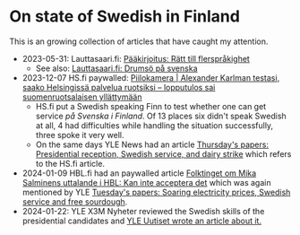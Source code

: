 <!--
SPDX-FileCopyrightText: 2023 Aminda Suomalainen

SPDX-License-Identifier: CC0-1.0
-->

# On state of Swedish in Finland

This is an growing collection of articles that have caught my attention.

- 2023-05-31: Lauttasaari.fi:
  [Pääkirjoitus: Rätt till flerspråkighet](https://www.lauttasaari.fi/paakirjoitus-ratt-till-flersprakighet/)
  - See also: [Lauttasaari.fi: Drumsö på svenska](https://www.lauttasaari.fi/drumso-pa-svenska/)
- 2023-12-07 HS.fi paywalled: [Piilokamera | Alexander Karlman testasi, saako Helsingissä palvelua ruotsiksi – lopputulos sai suomenruotsalaisen yllättymään](https://www.hs.fi/kaupunki/helsinki/art-2000009987867.html)
  - HS.fi put a Swedish speaking Finn to test whether one can get service _på
    Svenska i Finland_. Of 13 places six didn't speak Swedish at all, 4 had
    difficulties while handling the situation successfully, three spoke it
    very well.
  - On the same days YLE News had an article [Thursday's papers: Presidential reception, Swedish service, and dairy strike](https://yle.fi/a/74-20063809)
    which refers to the HS.fi article.
- 2024-01-09 HBL.fi had an paywalled article
  [Folktinget om Mika Salminens uttalande i HBL: Kan inte acceptera det](https://www.hbl.fi/artikel/0c1e1a42-b5ac-5108-be1e-1c361f23f0db)
  which was again mentioned by YLE [Tuesday's papers: Soaring electricity prices, Swedish service and free sourdough](https://yle.fi/a/74-20068456).
- 2024-01-22: YLE X3M Nyheter reviewed the Swedish skills of the presidential
  candidates and [YLE Uutiset wrote an article about it.](https://yle.fi/a/74-20069448)
